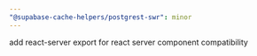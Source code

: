 ```yaml
---
"@supabase-cache-helpers/postgrest-swr": minor
---
```


add react-server export for react server component compatibility
